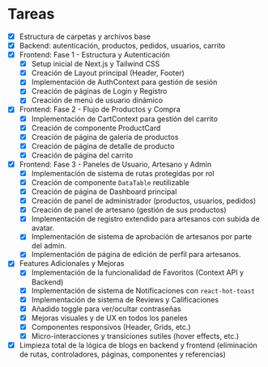 # Tareas

- [x] Estructura de carpetas y archivos base
- [x] Backend: autenticación, productos, pedidos, usuarios, carrito
- [x] Frontend: Fase 1 - Estructura y Autenticación
  - [x] Setup inicial de Next.js y Tailwind CSS
  - [x] Creación de Layout principal (Header, Footer)
  - [x] Implementación de AuthContext para gestión de sesión
  - [x] Creación de páginas de Login y Registro
  - [x] Creación de menú de usuario dinámico
- [x] Frontend: Fase 2 - Flujo de Productos y Compra
  - [x] Implementación de CartContext para gestión del carrito
  - [x] Creación de componente ProductCard
  - [x] Creación de página de galería de productos
  - [x] Creación de página de detalle de producto
  - [x] Creación de página del carrito
- [x] Frontend: Fase 3 - Paneles de Usuario, Artesano y Admin
  - [x] Implementación de sistema de rutas protegidas por rol
  - [x] Creación de componente `DataTable` reutilizable
  - [x] Creación de página de Dashboard principal
  - [x] Creación de panel de administrador (productos, usuarios, pedidos)
  - [x] Creación de panel de artesano (gestión de sus productos)
  - [x] Implementación de registro extendido para artesanos con subida de avatar.
  - [x] Implementación de sistema de aprobación de artesanos por parte del admin.
  - [x] Implementación de página de edición de perfil para artesanos.
- [x] Features Adicionales y Mejoras
  - [x] Implementación de la funcionalidad de Favoritos (Context API y Backend)
  - [x] Implementación de sistema de Notificaciones con `react-hot-toast`
  - [x] Implementación de sistema de Reviews y Calificaciones
  - [x] Añadido toggle para ver/ocultar contraseñas
  - [x] Mejoras visuales y de UX en todos los paneles
  - [x] Componentes responsivos (Header, Grids, etc.)
  - [x] Micro-interacciones y transiciones sutiles (hover effects, etc.)
- [x] Limpieza total de la lógica de blogs en backend y frontend (eliminación de rutas, controladores, páginas, componentes y referencias) 